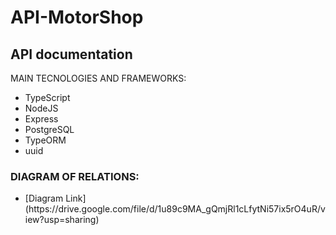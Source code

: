 # API-MotorShop

<h2>API documentation</h2

<h3>MAIN TECNOLOGIES AND FRAMEWORKS:</h3>
<ul>
<li>TypeScript</li>
<li>NodeJS</li>
<li>Express</li>
<li>PostgreSQL</li>
<li>TypeORM</li>
<li>uuid</li>
</ul>

 <h3>DIAGRAM OF RELATIONS:</h3>
 <ul>
 <li>[Diagram Link](https://drive.google.com/file/d/1u89c9MA_gQmjRl1cLfytNi57ix5rO4uR/view?usp=sharing)</li>
 </ul>
